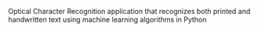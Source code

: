 Optical Character Recognition application that recognizes both printed and handwritten text using machine learning algorithms in Python
